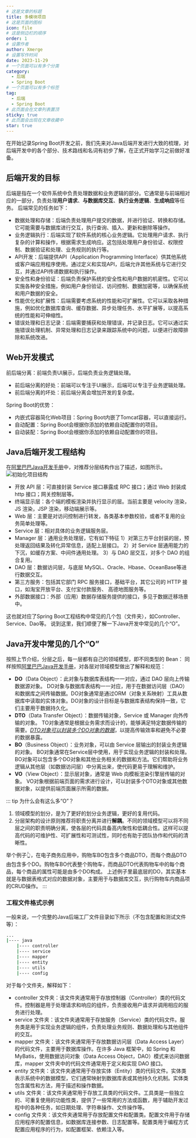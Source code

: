 ```yaml
---
# 这是文章的标题
title: 多模块项目
# 这是页面的图标
icon: file
# 这是侧边栏的顺序
order: 1
# 设置作者
author: Xmerge
# 设置写作时间
date: 2023-11-29
# 一个页面可以有多个分类
category:
  - 后端
  - Spring Boot
# 一个页面可以有多个标签
tag:
  - 后端
  - Spring Boot
# 此页面会在文章列表置顶
sticky: true
# 此页面会出现在文章收藏中
star: true
---
```


在开始记录Spring Boot开发之前，我们先来对Java后端开发进行大致的梳理，对后端开发中的各个部分、技术路线和名词有初步了解，在正式开始学习之前做好准备。

<!-- more -->

## 后端开发的目标

后端是指在一个软件系统中负责处理数据和业务逻辑的部分。它通常是与前端相对应的一部分，负责处理**用户请求**、**与数据库交互**、**执行业务逻辑**、**生成响应**等任务。
后端常见的任务如下：

- 数据处理和存储：后端负责处理用户提交的数据，并进行验证、转换和存储。它可能需要与数据库进行交互，执行查询、插入、更新和删除等操作。
- 业务逻辑执行：后端实现了软件系统的核心业务逻辑。它处理用户请求、执行复杂的计算和操作，根据需求生成响应。这包括处理用户身份验证、权限控制、数据验证和处理、业务规则的执行等。
- API开发：后端提供API（Application Programming Interface）供其他系统或客户端应用程序使用。通过定义和实现API，后端允许其他系统与它进行交互，并通过API传递数据和执行操作。
- 安全性和身份验证：后端负责保护系统的安全性和用户数据的机密性。它可以实施各种安全措施，例如用户身份验证、访问控制、数据加密等，以确保系统和用户数据的安全。
- 性能优化和扩展性：后端需要考虑系统的性能和可扩展性。它可以采取各种措施，例如优化数据库查询、缓存数据、异步处理任务、水平扩展等，以提高系统的性能和可伸缩性。
- 错误处理和日志记录：后端需要捕获和处理错误，并记录日志。它可以通过实施错误处理机制、异常处理和日志记录来跟踪系统中的问题，以便进行故障排除和系统改进。

## Web开发模式

前后端分离：前端负责UI展示，后端负责业务逻辑处理。

- 前后端分离的好处：前端可以专注于UI展示，后端可以专注于业务逻辑处理。
- 前后端分离的坏处：前后端分离会增加开发的复杂度。

Spring Boot的优势：

- 内嵌式容器简化Web项目：Spring Boot内嵌了Tomcat容器，可以直接运行。
- 自动配置：Spring Boot会根据你添加的依赖自动配置你的项目。
- 自动装配：Spring Boot会根据你添加的依赖自动配置你的项目。

## Java后端开发工程结构

在[阿里巴巴Java开发手册](https://github.com/alibaba/p3c/tree/master)中，对推荐分层结构作出了描述，如图所示。
![初始化项目结构](./img/_00_layer.png)

- 开放 API 层：可直接封装 Service 接口暴露成 RPC 接口；通过 Web 封装成 http 接口；网关控制层等。
- 终端显示层：各个端的模板渲染并执行显示的层。当前主要是 velocity 渲染，JS 渲染，JSP 渲染，移动端展示等。
- Web 层：主要是对访问控制进行转发，各类基本参数校验，或者不复用的业务简单处理等。
- Service 层：相对具体的业务逻辑服务层。
- Manager 层：通用业务处理层，它有如下特征
1）对第三方平台封装的层，预处理返回结果及转化异常信息，适配上层接口。
2）对 Service 层通用能力的下沉，如缓存方案、中间件通用处理。
3）与 DAO 层交互，对多个 DAO 的组合复用。
- DAO 层：数据访问层，与底层 MySQL、Oracle、Hbase、OceanBase等进行数据交互。
- 第三方服务：包括其它部门 RPC 服务接口，基础平台，其它公司的 HTTP 接口，如淘宝开放平台、支付宝付款服务、
高德地图服务等。
- 外部数据接口：外部（应用）数据存储服务提供的接口，多见于数据迁移场景中。

这也就对应了Spring Boot工程结构中常见的几个包（文件夹），如Controller、Service、Dao等。
说到这里，我们顺便了解一下Java开发中常见的几个“O”。

## Java开发中常见的几个“O”

按照上节介绍，分层之后，每一层都有自己的领域模型，即不同类型的 Bean：
同样按照[阿里巴巴Java开发手册](https://github.com/alibaba/p3c/tree/master)，对各层对领域模型做出了解释和规范：

- **DO**（Data Object）：此对象与数据库表结构一一对应，通过 DAO 层向上传输数据源对象。
  DO对象与数据库表结构一一对应，用于在数据访问层（DAO）和数据库之间传输数据。DO对象通常是通过ORM（对象关系映射）工具从数据库中读取的实体对象。DO对象的设计目标是与数据库表结构保持一致，它们主要用于数据持久化。
- **DTO**（Data Transfer Object）：数据传输对象，Service 或 Manager 向外传输的对象。
  TO对象通常是根据业务需求而设计的，能够满足特定数据传输的需要。<u>_DTO对象可以封装多个DO对象的数据_</u>，以提高传输效率和避免不必要的数据暴露。
- **BO**（Business Object）：业务对象，可以由 Service 层输出的封装业务逻辑的对象。
  BO对象通常在Service层中使用，用于实现业务逻辑的封装和处理。BO对象可以包含多个DO对象和其他业务相关的数据和方法。它们帮助将业务逻辑从其他层（如数据访问层）中分离出来，使代码更易于理解和维护。
- **VO**（View Object）：显示层对象，通常是 Web 向模板渲染引擎层传输的对象。
  VO对象根据前端页面的需求进行设计，可以封装多个DTO对象或其他数据对象，以提供前端页面展示所需的数据。

::: tip 为什么会有这么多“O”？

  1. 领域模型的划分，是为了更好的划分业务逻辑，更好的复用代码。
  2. 分层架构的设计原则推荐将职责分离并进行**解耦**。不同的领域模型可以将不同层之间的职责明确分离，使各层的代码具备高内聚性和低耦合性。这样可以提高代码的可维护性、可扩展性和可测试性，同时也有助于团队协作和代码的清晰性。

  举个例子👆，在电子商务应用中，购物车BO包含多个商品DTO，而每个商品DTO由包含多个DO。购物车BO代表整个购物车，而商品DTO代表购物车中的每个商品，每个商品的属性可能是由多个DO构成。
  上述例子里最底层的DO，其实基本就是与数据表格式对应的数据对象，主要用于与数据库交互，执行购物车内商品项的CRUD操作。
:::

### 工程文件格式示例

一般来说，一个完整的Java后端工厂文件目录如下所示（不包含配置和测试文件等）：

```cmd
...
|---- java
    |---- controller
    |---- service
    |---- mapper
    |---- entity
    |---- utils
    |---- config
```

对于每个文件夹，解释如下：
- controller 文件夹：该文件夹通常用于存放控制器（Controller）类的代码文件。控制器是用于处理请求和响应的组件，负责接收用户请求并调用相应的服务进行处理。
- service 文件夹：该文件夹通常用于存放服务（Service）类的代码文件。服务类是用于实现业务逻辑的组件，负责处理业务规则、数据处理和与其他组件的交互。
- mapper 文件夹：该文件夹通常用于存放数据访问层（Data Access Layer）的代码文件，主要用于数据库操作。在许多 Java 框架中，如 Spring 和 MyBatis，使用数据访问对象（Data Access Object，DAO）模式来访问数据库，mapper 文件夹中的代码文件通常用于定义和实现 DAO 接口。
- entity 文件夹：该文件夹通常用于存放实体（Entity）类的代码文件。实体类表示系统中的数据模型，它们通常映射到数据库表或其他持久化机制。实体类包含属性和方法，用于描述和操作数据。
- utils 文件夹：该文件夹通常用于存放工具类的代码文件。工具类是一些独立的、可重复使用的功能性类，提供了一些常用的方法或函数，用于辅助开发过程中的各种任务，如日期处理、字符串操作、文件操作等。
- config 文件夹：该文件夹通常用于存放配置文件和配置类。配置文件用于存储应用程序的配置信息，如数据库连接参数、日志配置等。配置类用于编程方式配置应用程序的行为，如配置框架、依赖注入等。